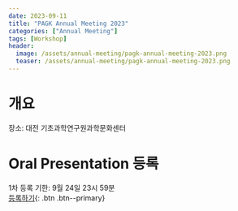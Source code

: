 ```yaml
---
date: 2023-09-11
title: "PAGK Annual Meeting 2023"
categories: ["Annual Meeting"]
tags: [Workshop]
header:
  image: /assets/annual-meeting/pagk-annual-meeting-2023.png
  teaser: /assets/annual-meeting/pagk-annual-meeting-2023.png
---
```


# 개요

장소: 대전 기초과학연구원과학문화센터

# Oral Presentation 등록
1차 등록 기한: 9월 24일 23시 59분 \
[등록하기](https://forms.gle/jjV5Kc3kVf5Qqzhh6){: .btn .btn--primary}
